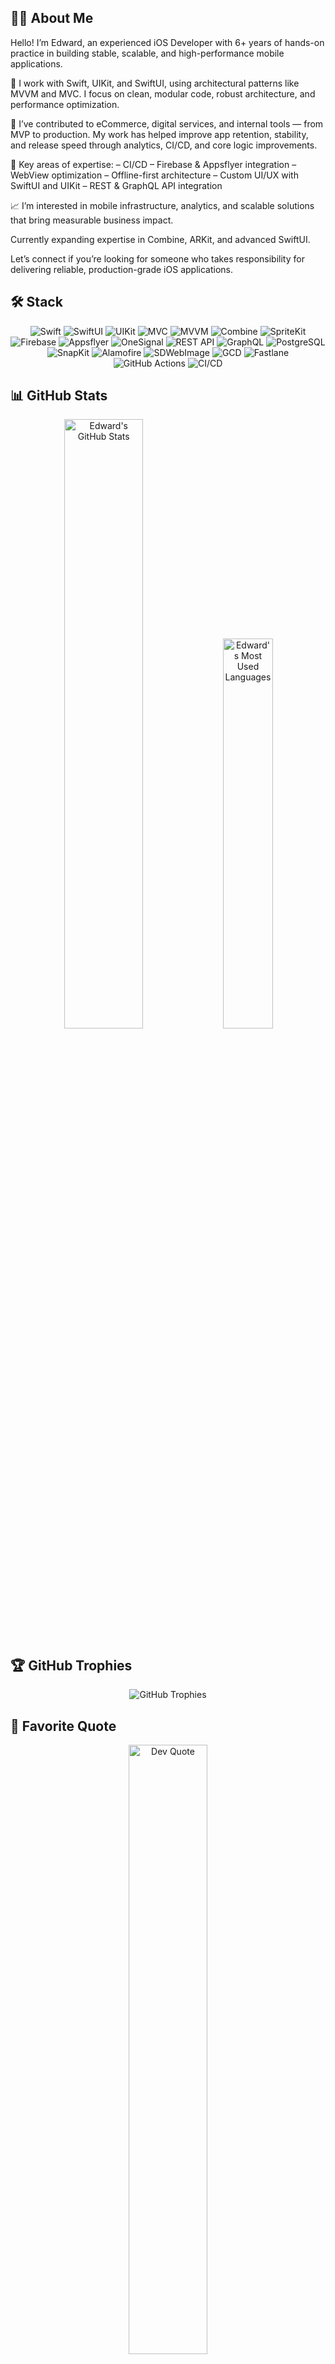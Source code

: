 

## 👨‍💻 About Me

Hello! I’m Edward, an experienced iOS Developer with 6+ years of hands-on practice in building stable, scalable, and high-performance mobile applications.

🔧 I work with Swift, UIKit, and SwiftUI, using architectural patterns like MVVM and MVC. I focus on clean, modular code, robust architecture, and performance optimization.

📱 I’ve contributed to eCommerce, digital services, and internal tools — from MVP to production. My work has helped improve app retention, stability, and release speed through analytics, CI/CD, and core logic improvements.

🧩 Key areas of expertise:
– CI/CD
– Firebase & Appsflyer integration
– WebView optimization
– Offline-first architecture
– Custom UI/UX with SwiftUI and UIKit
– REST & GraphQL API integration

📈 I’m interested in mobile infrastructure, analytics, and scalable solutions that bring measurable business impact.

Currently expanding expertise in Combine, ARKit, and advanced SwiftUI.

Let’s connect if you’re looking for someone who takes responsibility for delivering reliable, production-grade iOS applications.



## 🛠 Stack

<p align="center">
    <img src="https://img.shields.io/badge/Swift-F05138?style=for-the-badge&logo=swift&logoColor=white" alt="Swift"/>
    <img src="https://img.shields.io/badge/SwiftUI-FA7343?style=for-the-badge&logo=swift&logoColor=white" alt="SwiftUI"/>
    <img src="https://img.shields.io/badge/UIKit-2396F3?style=for-the-badge&logo=uikit&logoColor=white" alt="UIKit"/>
    <img src="https://img.shields.io/badge/MVC-2C2E3E?style=for-the-badge&logo=apple&logoColor=white" alt="MVC"/>
    <img src="https://img.shields.io/badge/MVVM-005F99?style=for-the-badge&logo=apple&logoColor=white" alt="MVVM"/>
    <img src="https://img.shields.io/badge/Combine-FF4785?style=for-the-badge&logo=combine&logoColor=white" alt="Combine"/>
    <img src="https://img.shields.io/badge/SpriteKit-FB8C00?style=for-the-badge&logo=apple&logoColor=white" alt="SpriteKit"/>
    <img src="https://img.shields.io/badge/Firebase-FFCA28?style=for-the-badge&logo=firebase&logoColor=white" alt="Firebase"/>
    <img src="https://img.shields.io/badge/Appsflyer-8B5CF6?style=for-the-badge&logo=appsflyer&logoColor=white" alt="Appsflyer"/>
    <img src="https://img.shields.io/badge/OneSignal-EA4335?style=for-the-badge&logo=onesignal&logoColor=white" alt="OneSignal"/>
    <img src="https://img.shields.io/badge/REST-2196F3?style=for-the-badge&logo=rest&logoColor=white" alt="REST API"/>
    <img src="https://img.shields.io/badge/GraphQL-E10098?style=for-the-badge&logo=graphql&logoColor=white" alt="GraphQL"/>
    <img src="https://img.shields.io/badge/PostgreSQL-336791?style=for-the-badge&logo=postgresql&logoColor=white" alt="PostgreSQL"/>
    <img src="https://img.shields.io/badge/SnapKit-33B5E5?style=for-the-badge&logo=snapkit&logoColor=white" alt="SnapKit"/>
    <img src="https://img.shields.io/badge/Alamofire-EE4C2C?style=for-the-badge&logo=alamofire&logoColor=white" alt="Alamofire"/>
    <img src="https://img.shields.io/badge/SDWebImage-0A0A0A?style=for-the-badge&logo=sdwebimage&logoColor=white" alt="SDWebImage"/>
    <img src="https://img.shields.io/badge/GCD-FF4081?style=for-the-badge&logo=apple&logoColor=white" alt="GCD"/>
    <img src="https://img.shields.io/badge/Fastlane-00F200?style=for-the-badge&logo=fastlane&logoColor=white" alt="Fastlane"/>
    <img src="https://img.shields.io/badge/GitHub%20Actions-2088FF?style=for-the-badge&logo=githubactions&logoColor=white" alt="GitHub Actions"/>
    <img src="https://img.shields.io/badge/CI%2FCD-00C853?style=for-the-badge&logo=continuous-integration&logoColor=white" alt="CI/CD"/>
</p>

 

## 📊 GitHub Stats

<div align="center">
  
  <!-- GitHub Profile Stats -->
  <img src="https://github-readme-stats.vercel.app/api?username=kheladzedev&show_icons=true&theme=radical&include_all_commits=true&count_private=true" alt="Edward's GitHub Stats" width="50%" />
  
  <!-- Most Used Languages -->
  <img src="https://github-readme-stats.vercel.app/api/top-langs/?username=kheladzedev&layout=compact&theme=radical" alt="Edward's Most Used Languages" width="40%" />

</div>


## 🏆 GitHub Trophies

<div align="center">
  <img src="https://github-profile-trophy.vercel.app/?username=kheladzedev&theme=radical&no-frame=true&row=1&column=6" alt="GitHub Trophies" />
</div>



## 💬 Favorite Quote

<div align="center">
  <img src="https://i.pinimg.com/736x/c0/e4/3e/c0e43ef195d892ebb7d97ed57c609cbc.jpg" alt="Dev Quote" width="50%" />
</div>





## 📫 How to reach me

<p align="center">
    <a href="https://t.me/edward_swift"><img src="https://img.shields.io/badge/Telegram-2CA5E0?style=for-the-badge&logo=telegram&logoColor=white" alt="Telegram"/></a>
    <a href="https://www.linkedin.com/in/kheladzedev"><img src="https://img.shields.io/badge/LinkedIn-0077B5?style=for-the-badge&logo=linkedin&logoColor=white" alt="LinkedIn"/></a>
</p>
